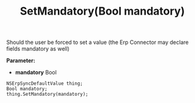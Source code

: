 ﻿---
uid: crmscript_ref_NSErpSyncDefaultValue_SetMandatory
title: SetMandatory(Bool mandatory)
intellisense: NSErpSyncDefaultValue.SetMandatory
keywords: NSErpSyncDefaultValue, GetMandatory
so.topic: reference
---

Should the user be forced to set a value (the Erp Connector may declare fields mandatory as well)

**Parameter:** 
 - **mandatory** Bool

```crmscript
NSErpSyncDefaultValue thing;
Bool mandatory;
thing.SetMandatory(mandatory);
```

